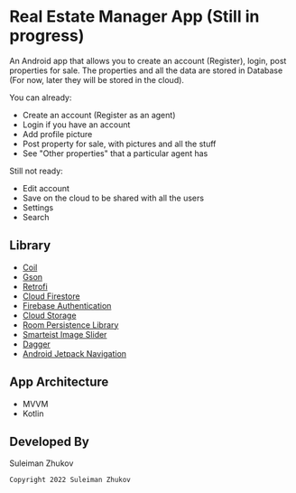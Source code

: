 # Real Estate Manager App (Still in progress)
An Android app that allows you to create an account (Register), login, post properties for sale.
The properties and all the data are stored in Database (For now, later they will be stored in the cloud).

You can already:
* Create an account (Register as an agent)
* Login if you have an account
* Add profile picture
* Post property for sale, with pictures and all the stuff
* See "Other properties" that a particular agent has

Still not ready:
* Edit account
* Save on the cloud to be shared with all the users
* Settings
* Search

## Library
* [Coil](https://coil-kt.github.io/coil/)
* [Gson](https://github.com/google/gson/)
* [Retrofi](https://square.github.io/retrofit/)
* [Cloud Firestore](https://firebase.google.com/docs/firestore)
* [Firebase Authentication](https://firebase.google.com/docs/auth)
* [Cloud Storage](https://firebase.google.com/docs/storage)
* [Room Persistence Library](https://developer.android.com/topic/libraries/architecture/room)
* [Smarteist Image Slider](https://github.com/smarteist/Android-Image-Slider)
* [Dagger](https://dagger.dev/)
* [Android Jetpack Navigation](https://developer.android.com/guide/navigation?gclid=CjwKCAjwoduRBhA4EiwACL5RP-jIfYj94jrUjW1JAIYxo_swlf2G6supM7OeRvKH80W7MzPkgIWwrRoCAMEQAvD_BwE&gclsrc=aw.ds)

## App Architecture
* MVVM
* Kotlin

## Developed By

Suleiman Zhukov

    Copyright 2022 Suleiman Zhukov
